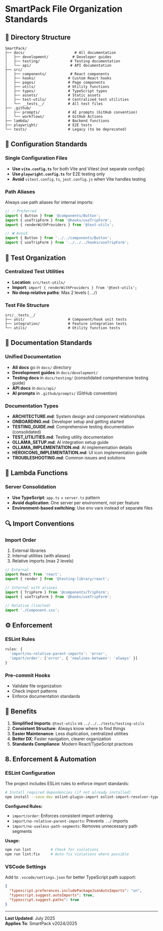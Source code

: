 <!--
This file defines file organization standards and conventions for SmartPack development.
Keep this comment at the top; do not overwrite or remove it when updating the document.

DOCUMENT PURPOSE:
- Establish project directory structure and organization
- Define import path aliases and naming conventions
- Document component and file organization patterns
- Ensure consistency across development team
- Provide reference for new developers
-->

# SmartPack File Organization Standards

## 📁 Directory Structure

```
SmartPack/
├── docs/                       # All documentation
│   ├── development/           # Developer guides
│   ├── testing/              # Testing documentation
│   └── api/                  # API documentation
├── src/
│   ├── components/           # React components
│   ├── hooks/               # Custom React hooks
│   ├── pages/               # Page components
│   ├── utils/               # Utility functions
│   ├── types/               # TypeScript types
│   ├── assets/              # Static assets
│   ├── test-utils/          # Centralized test utilities
│   └── __tests__/           # All test files
├── .github/
│   ├── prompts/             # AI prompts (GitHub convention)
│   └── workflows/           # GitHub Actions
├── lambda/                  # Backend functions
├── playwright/              # E2E tests
└── tests/                   # Legacy (to be deprecated)
```

## 🎯 Configuration Standards

### Single Configuration Files

- **Use `vite.config.ts`** for both Vite and Vitest (not separate configs)
- **Use `playwright.config.ts`** for E2E testing only
- **Avoid** `vitest.config.ts`, `jest.config.js` when Vite handles testing

### Path Aliases

Always use path aliases for internal imports:

```typescript
// ✅ Preferred
import { Button } from '@components/Button';
import { useTripForm } from '@hooks/useTripForm';
import { renderWithProviders } from '@test-utils';

// ❌ Avoid
import { Button } from '../../components/Button';
import { useTripForm } from '../../../hooks/useTripForm';
```

## 🧪 Test Organization

### Centralized Test Utilities

- **Location**: `src/test-utils/`
- **Import**: `import { renderWithProviders } from '@test-utils';`
- **No deep relative paths**: Max 2 levels (`../`)

### Test File Structure

```
src/__tests__/
├── unit/                    # Component/hook unit tests
├── integration/             # Feature integration tests
└── utils/                   # Utility function tests
```

## 📝 Documentation Standards

### Unified Documentation

- **All docs** go in `docs/` directory
- **Development guides** in `docs/development/`
- **Testing docs** in `docs/testing/` (consolidated comprehensive testing guide)
- **API docs** in `docs/api/`
- **AI prompts** in `.github/prompts/` (GitHub convention)

### Documentation Types

- **ARCHITECTURE.md**: System design and component relationships
- **ONBOARDING.md**: Developer setup and getting started
- **TESTING_GUIDE.md**: Comprehensive testing documentation (consolidated)
- **TEST_UTILITIES.md**: Testing utility documentation
- **OLLAMA_SETUP.md**: AI integration setup guide
- **OLLAMA_IMPLEMENTATION.md**: AI implementation details
- **HEROICONS_IMPLEMENTATION.md**: UI icon implementation guide
- **TROUBLESHOOTING.md**: Common issues and solutions

## 🚀 Lambda Functions

### Server Consolidation

- **Use TypeScript**: `app.ts` + `server.ts` pattern
- **Avoid duplication**: One server per environment, not per feature
- **Environment-based switching**: Use env vars instead of separate files

## 🔍 Import Conventions

### Import Order

1. External libraries
2. Internal utilities (with aliases)
3. Relative imports (max 2 levels)

```typescript
// External
import React from 'react';
import { render } from '@testing-library/react';

// Internal with aliases
import { TripForm } from '@components/TripForm';
import { useTripForm } from '@hooks/useTripForm';

// Relative (limited)
import './Component.css';
```

## ⚙️ Enforcement

### ESLint Rules

```javascript
rules: {
  'import/no-relative-parent-imports': 'error',
  'import/order': ['error', { 'newlines-between': 'always' }]
}
```

### Pre-commit Hooks

- Validate file organization
- Check import patterns
- Enforce documentation standards

## 🎯 Benefits

1. **Simplified Imports**: `@test-utils` vs `../../../tests/testing-utils`
2. **Consistent Structure**: Always know where to find things
3. **Easier Maintenance**: Less duplication, centralized utilities
4. **Better DX**: Faster navigation, clearer organization
5. **Standards Compliance**: Modern React/TypeScript practices

## 8. Enforcement & Automation

### ESLint Configuration

The project includes ESLint rules to enforce import standards:

```bash
# Install required dependencies (if not already installed)
npm install --save-dev eslint-plugin-import eslint-import-resolver-typescript
```

**Configured Rules:**

- `import/order`: Enforces consistent import ordering
- `import/no-relative-parent-imports`: Prevents `../` imports
- `import/no-useless-path-segments`: Removes unnecessary path segments

**Usage:**

```bash
npm run lint         # Check for violations
npm run lint:fix     # Auto-fix violations where possible
```

### VSCode Settings

Add to `.vscode/settings.json` for better TypeScript path support:

```json
{
  "typescript.preferences.includePackageJsonAutoImports": "on",
  "typescript.suggest.autoImports": true,
  "typescript.suggest.paths": true
}
```

---

**Last Updated**: July 2025  
**Applies To**: SmartPack v2024/2025
